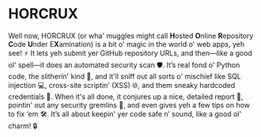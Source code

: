 # HORCRUX
Well now, HORCRUX (or wha' muggles might call **H**osted **O**nline **R**epository **C**ode **U**nder E**X**amination) is a bit o' magic in the world o' web apps, yeh see! ⚡️ It lets yeh submit yer GitHub repository URLs, and then—like a good ol' spell—it does an automated security scan 🛡️. It’s real fond o' Python code, the slitherin' kind 🐍, and it'll sniff out all sorts o' mischief like SQL injection 💻, cross-site scriptin' (XSS) 🌐, and them sneaky hardcoded credentials 🔑. When it's all done, it conjures up a nice, detailed report 📝, pointin' out any security gremlins 🚨, and even gives yeh a few tips on how to fix ‘em 🛠️. It’s all about keepin' yer code safe n’ sound, like a good ol' charm! 🔒

